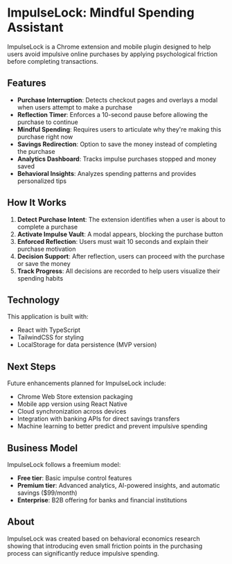 
# ImpulseLock: Mindful Spending Assistant

ImpulseLock is a Chrome extension and mobile plugin designed to help users avoid impulsive online purchases by applying psychological friction before completing transactions.

## Features

- **Purchase Interruption**: Detects checkout pages and overlays a modal when users attempt to make a purchase
- **Reflection Timer**: Enforces a 10-second pause before allowing the purchase to continue 
- **Mindful Spending**: Requires users to articulate why they're making this purchase right now
- **Savings Redirection**: Option to save the money instead of completing the purchase
- **Analytics Dashboard**: Tracks impulse purchases stopped and money saved
- **Behavioral Insights**: Analyzes spending patterns and provides personalized tips

## How It Works

1. **Detect Purchase Intent**: The extension identifies when a user is about to complete a purchase
2. **Activate Impulse Vault**: A modal appears, blocking the purchase button 
3. **Enforced Reflection**: Users must wait 10 seconds and explain their purchase motivation
4. **Decision Support**: After reflection, users can proceed with the purchase or save the money
5. **Track Progress**: All decisions are recorded to help users visualize their spending habits

## Technology

This application is built with:
- React with TypeScript
- TailwindCSS for styling
- LocalStorage for data persistence (MVP version)

## Next Steps

Future enhancements planned for ImpulseLock include:
- Chrome Web Store extension packaging
- Mobile app version using React Native
- Cloud synchronization across devices
- Integration with banking APIs for direct savings transfers
- Machine learning to better predict and prevent impulsive spending

## Business Model

ImpulseLock follows a freemium model:
- **Free tier**: Basic impulse control features
- **Premium tier**: Advanced analytics, AI-powered insights, and automatic savings ($99/month)
- **Enterprise**: B2B offering for banks and financial institutions

## About

ImpulseLock was created based on behavioral economics research showing that introducing even small friction points in the purchasing process can significantly reduce impulsive spending.
